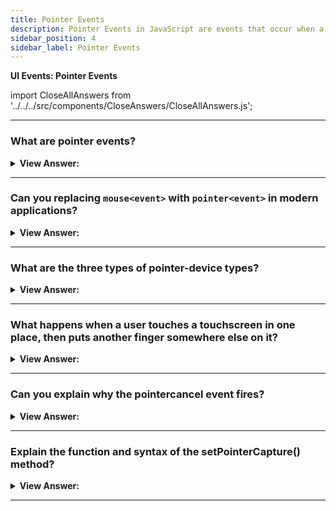 ```yaml
---
title: Pointer Events
description: Pointer Events in JavaScript are events that occur when a user interacts with a pointer. They are triggered by the user's pointer. - JavaScript Interview Questions & Answers
sidebar_position: 4
sidebar_label: Pointer Events
---
```


**UI Events: Pointer Events**

import CloseAllAnswers from '../../../src/components/CloseAnswers/CloseAllAnswers.js';

<CloseAllAnswers />

---

### What are pointer events?

<details>
  <summary><strong>View Answer:</strong></summary>
  <div>
  <div><strong>Interview Response:</strong> Pointer events are a modern way to handle input from various pointing devices, such as a mouse, a pen/stylus, and a touchscreen. For every mouse&#8249;event&#8250;, a pointer&#8249;event&#8250; plays a similar role.
    </div>
  </div>
</details>

---

### Can you replacing `mouse<event>` with `pointer<event>` in modern applications?

<details>
  <summary><strong>View Answer:</strong></summary>
  <div>
  <div><strong>Interview Response:</strong> Yes, we can replace mouse&#8249;event&#8250; events in our code with pointer&#8249;event&#8250; events and expect everything to operate perfectly with the mouse. Touch device support will also "magically" increase. However, in some places in CSS, we may need to include 'touch-action:none'.
    </div>
  </div>
</details>

---

### What are the three types of pointer-device types?

<details>
  <summary><strong>View Answer:</strong></summary>
  <div>
  <div><strong>Interview Response:</strong> The three types of pointer-device types include the string mouse, pen, and touch. They must be of a string type.
    </div>
  </div>
</details>

---

### What happens when a user touches a touchscreen in one place, then puts another finger somewhere else on it?

<details>
  <summary><strong>View Answer:</strong></summary>
  <div>
  <div><strong>Interview Response:</strong> This is considered a multi-touch event with several steps involved. Here is what happens when a user touches a touchscreen in one place, then puts another finger somewhere else on it. At the first finger touch: pointerdown with isPrimary=true and some pointerId. For the second finger and more fingers (assuming the first one is still touching): pointerdown with isPrimary=false and a different pointerId for every finger.
    </div><br />

:::note
The pointerId gets allocated to each contacting finger rather than the whole device. When we use five fingers to touch the screen simultaneously, we can extract five pointerdown events with unique coordinates and pointerId. The events linked with the first finger have isPrimary=true at all times.
:::

  </div>
</details>

---

### Can you explain why the pointercancel event fires?

<details>
  <summary><strong>View Answer:</strong></summary>
  <div>
  <div><strong>Interview Response:</strong> The pointercancel event fires when there is an ongoing pointer interaction, then something happens that causes it to abort so that no more pointer-events generate. There are several reasons this behavior may manifest itself, including the pointer device hardware was physically disabled, and the device orientation changed (tablet rotated). The browser decided to handle the interaction independently, considering it a mouse gesture, zoom-and-pan action,  or anything related to user interaction.
    </div>
  </div>
</details>

---

### Explain the function and syntax of the setPointerCapture() method?

<details>
  <summary><strong>View Answer:</strong></summary>
  <div>
  <div><strong>Interview Response:</strong> Developers can use the setPointerCapture() method of the Element interface to designate a specific element as the capture target of future pointer events. Subsequent events for the pointer get targeted at the capture element until capture releases via Element.releasePointerCapture(). Pointer capture allows events for a particular pointer event (PointerEvent) to be re-targeted to a particular element instead of the normal (or hit test) target at a pointer's location. We may use this approach to ensure that an element continues to receive pointer events even if the pointer device's contact moves away from the element (such as by scrolling or panning).
    </div><br />
  <div><strong className="codeExample">Code Example:</strong><br /><br />

<strong>Syntax: </strong> targetElement.setPointerCapture(pointerId);<br /><br />

  <div></div>

```js
function beginSliding(e) {
  slider.onpointermove = slide;
  slider.setPointerCapture(e.pointerId);
}

function stopSliding(e) {
  slider.onpointermove = null;
  slider.releasePointerCapture(e.pointerId);
}

function slide(e) {
  slider.style.transform = `translate(${e.clientX - 70}px)`;
}

const slider = document.getElementById('slider');

slider.onpointerdown = beginSliding;
slider.onpointerup = stopSliding;
```

  </div>
  </div>
</details>

---
